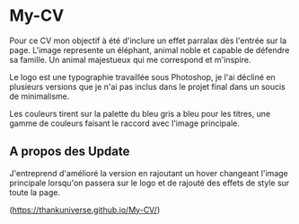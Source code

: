 # My-CV

Pour ce CV mon objectif à été d'inclure un effet parralax dès l'entrée sur la page.
L'image represente un éléphant, animal noble et capable de défendre sa famille. 
Un animal majestueux qui me correspond et m'inspire.

Le logo est une typographie travaillée sous Photoshop, je l'ai décliné en plusieurs versions que je n'ai pas inclus dans le projet final dans un soucis de minimalisme.

Les couleurs tirent sur la palette du bleu gris a bleu pour les titres, une gamme de couleurs
faisant le raccord avec l'image principale. 


## A propos des Update

J'entreprend d'amélioré la version en rajoutant un hover changeant l'image principale lorsqu'on passera sur le logo et de rajouté des effets de style sur toute la page.

(https://thankuniverse.github.io/My-CV/)
